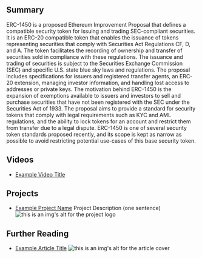## Summary

ERC-1450 is a proposed Ethereum Improvement Proposal that defines a compatible security token for issuing and trading SEC-compliant securities. It is an ERC-20 compatible token that enables the issuance of tokens representing securities that comply with Securities Act Regulations CF, D, and A. The token facilitates the recording of ownership and transfer of securities sold in compliance with these regulations. The issuance and trading of securities is subject to the Securities Exchange Commission (SEC) and specific U.S. state blue sky laws and regulations. The proposal includes specifications for issuers and registered transfer agents, an ERC-20 extension, managing investor information, and handling lost access to addresses or private keys. The motivation behind ERC-1450 is the expansion of exemptions available to issuers and investors to sell and purchase securities that have not been registered with the SEC under the Securities Act of 1933. The proposal aims to provide a standard for security tokens that comply with legal requirements such as KYC and AML regulations, and the ability to lock tokens for an account and restrict them from transfer due to a legal dispute. ERC-1450 is one of several security token standards proposed recently, and its scope is kept as narrow as possible to avoid restricting potential use-cases of this base security token.

## Videos

- [Example Video Title](https://www.youtube.com/watch?v=TDGq4aeevgY)

## Projects

- [Example Project Name](https://xxxx.xxx/xxxxx) Project Description (one sentence) ![this is an img's alt for the project logo](https://xxxx.xxx/project-logo.xxx)

## Further Reading

- [Example Article Title](https://xxxx.xxx/xxxxx) ![this is an img's alt for the article cover](https://xxxx.xxx/article-cover.xxx)
